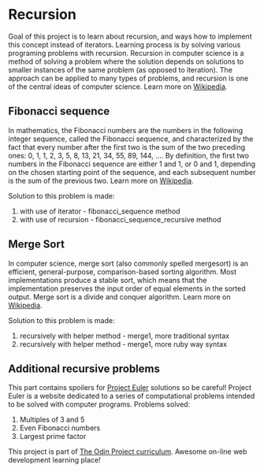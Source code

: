 # Recursion

Goal of this project is to learn about recursion, and ways how to implement this concept instead
of iterators. Learning process is by solving various programing problems with recursion.
Recursion in computer science is a method of solving a problem where the solution depends 
on solutions to smaller instances of the same problem (as opposed to iteration). The approach can be applied to many types of problems, and recursion is one of the central ideas of computer science.
Learn more on [Wikipedia](https://en.wikipedia.org/wiki/Recursion_(computer_science)).

## Fibonacci sequence

In mathematics, the Fibonacci numbers are the numbers in the following integer sequence, called the Fibonacci sequence, and characterized by the fact that every number after the first two is the sum of the two preceding ones:
0, 1, 1, 2, 3, 5, 8, 13, 21, 34, 55, 89, 144, ....
By definition, the first two numbers in the Fibonacci sequence are either 1 and 1, or 0 and 1, depending on the chosen starting point of the sequence, and each subsequent number is the sum of the previous two.
Learn more on [Wikipedia](https://en.wikipedia.org/wiki/Fibonacci_number).

Solution to this problem is made:
1. with use of iterator - fibonacci_sequence method
2. with use of recursion - fibonacci_sequence_recursive method

## Merge Sort

In computer science, merge sort (also commonly spelled mergesort) is an efficient, general-purpose, comparison-based sorting algorithm. Most implementations produce a stable sort, which means that the implementation preserves the input order of equal elements in the sorted output. Merge sort is a divide and conquer algorithm. Learn more on [Wikipedia](https://en.wikipedia.org/wiki/Merge_sort).

Solution to this problem is made:
1. recursively with helper method - merge1, more traditional syntax
2. recursively with helper method - merge1, more ruby way syntax

## Additional recursive problems

This part contains spoilers for [Project Euler](https://projecteuler.net/) solutions so be careful!
Project Euler is a website dedicated to a series of computational problems intended to be solved with computer programs.
Problems solved:
1. Multiples of 3 and 5
2. Even Fibonacci numbers
3. Largest prime factor

This project is part of [The Odin Project curriculum](https://www.theodinproject.com/). 
Awesome on-line web development learning place!